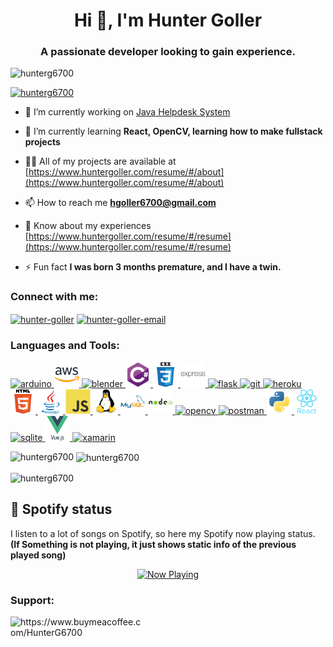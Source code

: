 <h1 align="center">Hi 👋, I'm Hunter Goller</h1>
<h3 align="center">A passionate developer looking to gain experience.</h3>

<p align="left"> <img src="https://komarev.com/ghpvc/?username=hunterg6700&label=Profile%20views&color=0e75b6&style=flat" alt="hunterg6700" /> </p>

<p align="left"> <a href="https://github.com/ryo-ma/github-profile-trophy"><img src="https://github-profile-trophy.vercel.app/?username=hunterg6700" alt="hunterg6700" /></a> </p>

- 🔭 I’m currently working on [Java Helpdesk System](https://github.com/HunterG6700/Helpdesk)

- 🌱 I’m currently learning **React, OpenCV, learning how to make fullstack projects**

- 👨‍💻 All of my projects are available at [https://www.huntergoller.com/resume/#/about](https://www.huntergoller.com/resume/#/about)

- 📫 How to reach me **hgoller6700@gmail.com**

- 📄 Know about my experiences [https://www.huntergoller.com/resume/#/resume](https://www.huntergoller.com/resume/#/resume)

- ⚡ Fun fact **I was born 3 months premature, and I have a twin.**

<h3 align="left">Connect with me:</h3>
<p align="left">
<a href="https://linkedin.com/in/hunter-goller" target="blank"><img align="center" src="https://raw.githubusercontent.com/rahuldkjain/github-profile-readme-generator/master/src/images/icons/Social/linked-in-alt.svg" alt="hunter-goller" height="30" width="40" /></a>
  <a href="mailto:hgoller6700@gmail.com" data-v-ca0c6956=""> <img align="center" src="https://cdn.discordapp.com/attachments/1043915887117353081/1043919161866330132/baseline_email_black_24dp.png" style=""" alt="hunter-goller-email" height="30" width="40" /> </a>

<h3 align="left">Languages and Tools:</h3>
<p align="left"> <a href="https://www.arduino.cc/" target="_blank" rel="noreferrer"> <img src="https://cdn.worldvectorlogo.com/logos/arduino-1.svg" alt="arduino" width="40" height="40"/> </a> <a href="https://aws.amazon.com" target="_blank" rel="noreferrer"> <img src="https://raw.githubusercontent.com/devicons/devicon/master/icons/amazonwebservices/amazonwebservices-original-wordmark.svg" alt="aws" width="40" height="40"/> </a> <a href="https://www.blender.org/" target="_blank" rel="noreferrer"> <img src="https://download.blender.org/branding/community/blender_community_badge_white.svg" alt="blender" width="40" height="40"/> </a> <a href="https://www.w3schools.com/cs/" target="_blank" rel="noreferrer"> <img src="https://raw.githubusercontent.com/devicons/devicon/master/icons/csharp/csharp-original.svg" alt="csharp" width="40" height="40"/> </a> <a href="https://www.w3schools.com/css/" target="_blank" rel="noreferrer"> <img src="https://raw.githubusercontent.com/devicons/devicon/master/icons/css3/css3-original-wordmark.svg" alt="css3" width="40" height="40"/> </a> <a href="https://expressjs.com" target="_blank" rel="noreferrer"> <img src="https://raw.githubusercontent.com/devicons/devicon/master/icons/express/express-original-wordmark.svg" alt="express" width="40" height="40"/> </a> <a href="https://flask.palletsprojects.com/" target="_blank" rel="noreferrer"> <img src="https://www.vectorlogo.zone/logos/pocoo_flask/pocoo_flask-icon.svg" alt="flask" width="40" height="40"/> </a> <a href="https://git-scm.com/" target="_blank" rel="noreferrer"> <img src="https://www.vectorlogo.zone/logos/git-scm/git-scm-icon.svg" alt="git" width="40" height="40"/> </a> <a href="https://heroku.com" target="_blank" rel="noreferrer"> <img src="https://www.vectorlogo.zone/logos/heroku/heroku-icon.svg" alt="heroku" width="40" height="40"/> </a> <a href="https://www.w3.org/html/" target="_blank" rel="noreferrer"> <img src="https://raw.githubusercontent.com/devicons/devicon/master/icons/html5/html5-original-wordmark.svg" alt="html5" width="40" height="40"/> </a> <a href="https://www.java.com" target="_blank" rel="noreferrer"> <img src="https://raw.githubusercontent.com/devicons/devicon/master/icons/java/java-original.svg" alt="java" width="40" height="40"/> </a> <a href="https://developer.mozilla.org/en-US/docs/Web/JavaScript" target="_blank" rel="noreferrer"> <img src="https://raw.githubusercontent.com/devicons/devicon/master/icons/javascript/javascript-original.svg" alt="javascript" width="40" height="40"/> </a> <a href="https://www.linux.org/" target="_blank" rel="noreferrer"> <img src="https://raw.githubusercontent.com/devicons/devicon/master/icons/linux/linux-original.svg" alt="linux" width="40" height="40"/> </a> <a href="https://www.mysql.com/" target="_blank" rel="noreferrer"> <img src="https://raw.githubusercontent.com/devicons/devicon/master/icons/mysql/mysql-original-wordmark.svg" alt="mysql" width="40" height="40"/> </a> <a href="https://nodejs.org" target="_blank" rel="noreferrer"> <img src="https://raw.githubusercontent.com/devicons/devicon/master/icons/nodejs/nodejs-original-wordmark.svg" alt="nodejs" width="40" height="40"/> </a> <a href="https://opencv.org/" target="_blank" rel="noreferrer"> <img src="https://www.vectorlogo.zone/logos/opencv/opencv-icon.svg" alt="opencv" width="40" height="40"/> </a> <a href="https://postman.com" target="_blank" rel="noreferrer"> <img src="https://www.vectorlogo.zone/logos/getpostman/getpostman-icon.svg" alt="postman" width="40" height="40"/> </a> <a href="https://www.python.org" target="_blank" rel="noreferrer"> <img src="https://raw.githubusercontent.com/devicons/devicon/master/icons/python/python-original.svg" alt="python" width="40" height="40"/> </a> <a href="https://reactjs.org/" target="_blank" rel="noreferrer"> <img src="https://raw.githubusercontent.com/devicons/devicon/master/icons/react/react-original-wordmark.svg" alt="react" width="40" height="40"/> </a> <a href="https://www.sqlite.org/" target="_blank" rel="noreferrer"> <img src="https://www.vectorlogo.zone/logos/sqlite/sqlite-icon.svg" alt="sqlite" width="40" height="40"/> </a> <a href="https://vuejs.org/" target="_blank" rel="noreferrer"> <img src="https://raw.githubusercontent.com/devicons/devicon/master/icons/vuejs/vuejs-original-wordmark.svg" alt="vuejs" width="40" height="40"/> </a> <a href="https://dotnet.microsoft.com/apps/xamarin" target="_blank" rel="noreferrer"> <img src="https://raw.githubusercontent.com/detain/svg-logos/780f25886640cef088af994181646db2f6b1a3f8/svg/xamarin.svg" alt="xamarin" width="40" height="40"/> </a> </p>

<p><img align="left" src="https://github-readme-stats.vercel.app/api/top-langs?username=hunterg6700&show_icons=true&locale=en&layout=compact" alt="hunterg6700" /></p>

<p>&nbsp;<img align="center" src="https://github-readme-stats.vercel.app/api?username=hunterg6700&show_icons=true&locale=en" alt="hunterg6700" /></p>

<p><img align="center" src="https://github-readme-streak-stats.herokuapp.com/?user=hunterg6700&" alt="hunterg6700" /></p>

## 🎵 Spotify status
I listen to a lot of songs on Spotify, so here my Spotify now playing status.
**(If Something is not playing, it just shows static info of the previous played song)**

<p align="center">
<a href="https://readme-new.vercel.app/api/song/?opened">
  <img src="https://readme-new.vercel.app/api/song" width="341" height="571" alt="Now Playing">
</a>
  </p>
    
<h3 align="left">Support:</h3>
<p><a href="https://www.buymeacoffee.com/https://www.buymeacoffee.com/HunterG6700"> <img align="left" src="https://cdn.buymeacoffee.com/buttons/v2/default-yellow.png" height="50" width="210" alt="https://www.buymeacoffee.com/HunterG6700" /></a></p><br><br>

